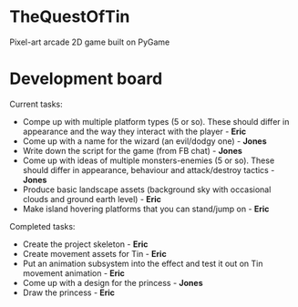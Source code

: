 TheQuestOfTin
=============

Pixel-art arcade 2D game built on PyGame

Development board
=============
Current tasks:
* Compe up with multiple platform types (5 or so). These should differ in appearance and the way they interact with the player - **Eric**
* Come up with a name for the wizard (an evil/dodgy one) - **Jones**
* Write down the script for the game (from FB chat) - **Jones**
* Come up with ideas of multiple monsters-enemies (5 or so). These should differ in appearance, behaviour and attack/destroy tactics - **Jones**
* Produce basic landscape assets (background sky with occasional clouds and ground earth level) - **Eric**
* Make island hovering platforms that you can stand/jump on - **Eric**

Completed tasks:
* Create the project skeleton - **Eric**
* Create movement assets for Tin - **Eric**
* Put an animation subsystem into the effect and test it out on Tin movement animation - **Eric**
* Come up with a design for the princess - **Jones**
* Draw the princess - **Eric**
